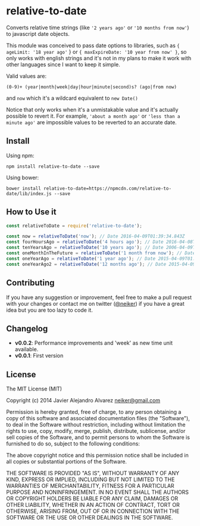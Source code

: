 relative-to-date
=================

Converts relative time strings (like ```'2 years ago'``` or ```'10 months from now'```) to javascript date objects.

This module was conceived to pass date options to libraries, such as ```{ ageLimit: '18 year ago'``` } or ```{ maxExpireDate: '10 year from now' }```, so only works with english strings and it's not in my plans to make it work with other languages since I want to keep it simple.

Valid values are:
```
(0-9)+ (year|month|week|day|hour|minute|second)s? (ago|from now)
```

and
```now``` which it's a wildcard equivalent to ```new Date()```

Notice that only works when it's a unmistakable value and it's actually possible to revert it. For example, ```'about a month ago'``` or ```'less than a minute ago'``` are impossible values to be reverted to an accurate date.

Install
-------
Using npm:

```
npm install relative-to-date --save
```

Using bower:

```
bower install relative-to-date=https://npmcdn.com/relative-to-date/lib/index.js --save
```


How to Use it
----------

```javascript
const relativeToDate = require('relative-to-date');

const now = relativeToDate('now'); // Date 2016-04-09T01:39:34.843Z
const fourHoursAgo = relativeToDate('4 hours ago'); // Date 2016-04-08T21:39:34.010Z
const tenYearsAgo = relativeToDate('10 years ago'); // Date 2006-04-09T01:39:34.843Z
const oneMonthInTheFuture = relativeToDate('1 month from now'); // Date 2016-05-09T01:39:34.843Z
const oneYearAgo = relativeToDate('1 year ago'); // Date 2015-04-09T01:39:34.843Z
const oneYearAgo2 = relativeToDate('12 months ago'); // Date 2015-04-09T01:39:34.843Z

```

Contributing
--------
If you have any suggestion or improvement, feel free to make a pull request with your changes or contact me on twitter ([@neiker](http://twitter.com/neiker)) if you have a great idea but you are too lazy to code it.

Changelog
----------
* **v0.0.2**: Performance improvements and 'week' as new time unit available.
* **v0.0.1**: First version

License
-------

The MIT License (MIT)

Copyright (c) 2014 Javier Alejandro Alvarez <neiker@gmail.com>

Permission is hereby granted, free of charge, to any person obtaining a copy
of this software and associated documentation files (the "Software"), to deal
in the Software without restriction, including without limitation the rights
to use, copy, modify, merge, publish, distribute, sublicense, and/or sell
copies of the Software, and to permit persons to whom the Software is
furnished to do so, subject to the following conditions:

The above copyright notice and this permission notice shall be included in
all copies or substantial portions of the Software.

THE SOFTWARE IS PROVIDED "AS IS", WITHOUT WARRANTY OF ANY KIND, EXPRESS OR
IMPLIED, INCLUDING BUT NOT LIMITED TO THE WARRANTIES OF MERCHANTABILITY,
FITNESS FOR A PARTICULAR PURPOSE AND NONINFRINGEMENT. IN NO EVENT SHALL THE
AUTHORS OR COPYRIGHT HOLDERS BE LIABLE FOR ANY CLAIM, DAMAGES OR OTHER
LIABILITY, WHETHER IN AN ACTION OF CONTRACT, TORT OR OTHERWISE, ARISING FROM,
OUT OF OR IN CONNECTION WITH THE SOFTWARE OR THE USE OR OTHER DEALINGS IN
THE SOFTWARE.
